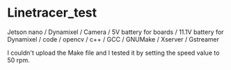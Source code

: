 # Linetracer_test

Jetson nano / Dynamixel / Camera / 5V battery for boards / 11.1V battery for Dynamixel / code / opencv / c++ / GCC / GNUMake / Xserver / Gstreamer

I couldn't upload the Make file and I tested it by setting the speed value to 50 rpm.
